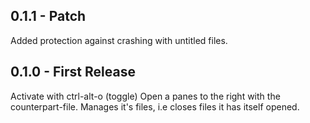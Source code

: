 ## 0.1.1 - Patch
  Added protection against crashing with untitled files.

## 0.1.0 - First Release
  Activate with ctrl-alt-o (toggle)
  Open a panes to the right with the counterpart-file.
  Manages it's files, i.e closes files it has itself opened.
